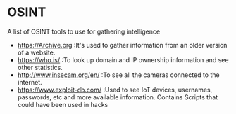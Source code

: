 # OSINT
A list of OSINT tools to use for gathering intelligence


- https://Archive.org :It's used to gather information from an older version of a website.
- https://who.is/ :To look up domain and IP ownership information and see other statistics. 
- http://www.insecam.org/en/ :To see all the cameras connected to the internet.
- https://www.exploit-db.com/ :Used to see IoT devices, usernames, passwords, etc and more available information. Contains Scripts that could have been used in hacks
